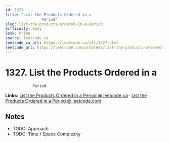 ```yaml
--- 
id: 1327
title: "List the Products Ordered in a
                Period"
slug: list-the-products-ordered-in-a-period
difficulty: Easy
lock: Prime
source: leetcode.ca
leetcode_ca_url: https://leetcode.ca/all/1327.html
leetcode_url: https://leetcode.com/problems/list-the-products-ordered-in-a-period/
---
```


# 1327. List the Products Ordered in a
                Period

**Links:** [List the Products Ordered in a
                Period @ leetcode.ca](https://leetcode.ca/all/1327.html) · [List the Products Ordered in a
                Period @ leetcode.com](https://leetcode.com/problems/list-the-products-ordered-in-a-period/)

## Notes
- TODO: Approach
- TODO: Time / Space Complexity
